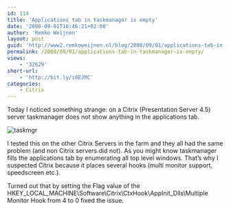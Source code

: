 ```yaml
---
id: 114
title: 'Applications tab in taskmanager is empty'
date: '2008-09-01T16:46:21+02:00'
author: 'Remko Weijnen'
layout: post
guid: 'http://www2.remkoweijnen.nl/blog/2008/09/01/applications-tab-in-taskmanager-is-empty/'
permalink: /2008/09/01/applications-tab-in-taskmanager-is-empty/
views:
    - '32629'
short-url:
    - 'http://bit.ly/i0EJMC'
categories:
    - Citrix
---
```


Today I noticed something strange: on a Citrix (Presentation Server 4.5) server taskmanager does not show anything in the applications tab.

![taskmgr](http://192.168.40.25:8081/wp-content/uploads/2008/09/taskmgr.png)

I tested this on the other Citrix Servers in the farm and they all had the same problem (and non Citrix servers did not). As you might know taskmanager fills the applications tab by enumerating all top level windows. That’s why I suspected Citrix because it places several hooks (multi monitor support, speedscreen etc.).

Turned out that by setting the Flag value of the HKEY\_LOCAL\_MACHINE\\Software\\Citrix\\CtxHook\\AppInit\_Dlls\\Multiple Monitor Hook from 4 to 0 fixed the issue.
